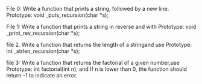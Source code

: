 File 0: Write a function that prints a string, followed by a new line.
Prototype: void _puts_recursion(char *s);

File 1: Write a function that prints a string in reverse and with Prototype: void _print_rev_recursion(char *s);

file 2. Write a function that returns the length of a stringand use Prototype: int _strlen_recursion(char *s);

file 3: Write a function that returns the factorial of a given number,use Prototype: int factorial(int n); and If n is lower than 0, the function should return -1 to indicate an error.


